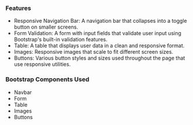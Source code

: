 ### Features

- Responsive Navigation Bar: A navigation bar that collapses into a toggle button on smaller screens.
- Form Validation: A form with input fields that validate user input using Bootstrap's built-in validation features.
- Table: A table that displays user data in a clean and responsive format.
- Images: Responsive images that scale to fit different screen sizes.
- Buttons: Various button styles and sizes used throughout the page that use responsive utilities.

### Bootstrap Components Used

- Navbar
- Form
- Table
- Images
- Buttons
